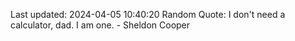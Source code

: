 Last updated: 2024-04-05 10:40:20
Random Quote: I don't need a calculator, dad. I am one. - Sheldon Cooper
